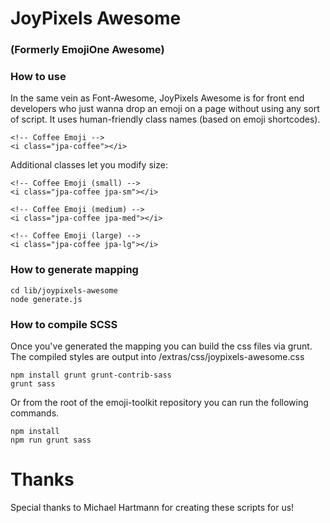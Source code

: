 # JoyPixels Awesome

### (Formerly EmojiOne Awesome)

### How to use

In the same vein as Font-Awesome, JoyPixels Awesome is for front end developers who just wanna drop an emoji on a page without using any sort of script.
It uses human-friendly class names (based on emoji shortcodes).


```
<!-- Coffee Emoji -->
<i class="jpa-coffee"></i>
```

Additional classes let you modify size:

```
<!-- Coffee Emoji (small) -->
<i class="jpa-coffee jpa-sm"></i>

<!-- Coffee Emoji (medium) -->
<i class="jpa-coffee jpa-med"></i>

<!-- Coffee Emoji (large) -->
<i class="jpa-coffee jpa-lg"></i>

```

### How to generate mapping

```
cd lib/joypixels-awesome
node generate.js

```

### How to compile SCSS

Once you've generated the mapping you can build the css files via grunt.
The compiled styles are output into /extras/css/joypixels-awesome.css

```
npm install grunt grunt-contrib-sass
grunt sass
```
Or from the root of the emoji-toolkit repository you can run the following commands.

```
npm install
npm run grunt sass
```

# Thanks

Special thanks to Michael Hartmann for creating these scripts for us!